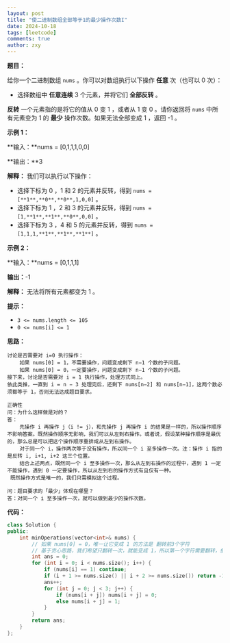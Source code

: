 ```yaml
---
layout: post
title: "使二进制数组全部等于1的最少操作次数I"
date: 2024-10-18
tags: [leetcode]
comments: true
author: zxy
---
```


**题目：**

给你一个二进制数组 `nums` 。你可以对数组执行以下操作 **任意** 次（也可以 0 次）：

- 选择数组中 **任意连续** 3 个元素，并将它们 **全部反转** 。

**反转** 一个元素指的是将它的值从 0 变 1 ，或者从 1 变 0 。请你返回将 `nums` 中所有元素变为 1 的 **最少** 操作次数。如果无法全部变成 1 ，返回 -1 。

**示例 1：**

**输入：**nums = [0,1,1,1,0,0]

**输出：**3

**解释：**
我们可以执行以下操作：

- 选择下标为 0 ，1 和 2 的元素并反转，得到 `nums = [**1**,**0**,**0**,1,0,0]` 。
- 选择下标为 1 ，2 和 3 的元素并反转，得到 `nums = [1,**1**,**1**,**0**,0,0]` 。
- 选择下标为 3 ，4 和 5 的元素并反转，得到 `nums = [1,1,1,**1**,**1**,**1**]` 。

**示例 2：**

**输入：**nums = [0,1,1,1]

**输出：**-1

**解释：**
无法将所有元素都变为 1 。

**提示：**

- `3 <= nums.length <= 105`
- `0 <= nums[i] <= 1`

**思路：**

```
讨论是否需要对 i=0 执行操作：
	如果 nums[0] = 1，不需要操作，问题变成剩下 n−1 个数的子问题。
	如果 nums[0] = 0，一定要操作，问题变成剩下 n−1 个数的子问题。
接下来，讨论是否需要对 i = 1 执行操作，处理方式同上。
依此类推，一直到 i = n − 3 处理完后，还剩下 nums[n−2] 和 nums[n−1]，这两个数必须都等于 1，否则无法达成题目要求。

正确性
问：为什么这样做是对的？
答：
	先操作 i 再操作 j（i != j），和先操作 j 再操作 i 的结果是一样的，所以操作顺序不影响答案。既然操作顺序无影响，我们可以从左到右操作。或者说，假设某种操作顺序是最优的，那么总是可以把这个操作顺序重排成从左到右操作。
	对于同一个 i，操作两次等于没有操作，所以同一个 i 至多操作一次。注：操作 i 指的是反转 i, i+1, i+2 这三个位置。
	结合上述两点，既然同一个 i 至多操作一次，那么从左到右操作的过程中，遇到 1 一定不能操作，遇到 0 一定要操作，所以从左到右的操作方式有且仅有一种。
 既然操作方式是唯一的，我们只需模拟这个过程。

问：题目要求的「最少」体现在哪里？
答：对同一个 i 至多操作一次，就可以做到最少的操作次数。
```

**代码：**

```cpp
class Solution {
public:
    int minOperations(vector<int>& nums) {
        // 如果 nums[0] = 0，唯一让它变成 1 的方法是 翻转前3个字符
        // 基于贪心思路，我们希望只翻转一次，就能变成 1，所以第一个字符需要翻转，便只能翻转1次
        int ans = 0;
        for (int i = 0; i < nums.size(); i++) {
            if (nums[i] == 1) continue;
            if (i + 1 >= nums.size() || i + 2 >= nums.size()) return -1;
            ans++;
            for (int j = 0; j < 3; j++) {
                if (nums[i + j]) nums[i + j] = 0;
                else nums[i + j] = 1;
            }
        }
        return ans;
    }
};
```



